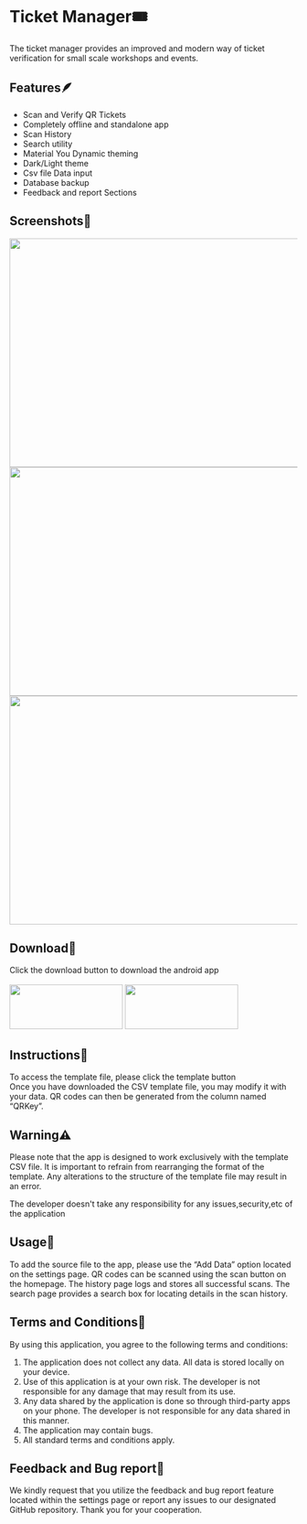 # Ticket Manager🎟️

The ticket manager provides an improved and modern way of ticket verification for small scale workshops and events.

## Features🪶
- Scan and Verify QR Tickets
- Completely offline and standalone app
- Scan History 
- Search utility
- Material You Dynamic theming
- Dark/Light theme
- Csv file Data input
- Database backup
- Feedback and report Sections

## Screenshots📱
<img src="https://user-images.githubusercontent.com/105426078/231826764-84e7fd4c-1e62-4ceb-ab43-c27f2dafc648.png" width="550" height="400">
<img src="https://user-images.githubusercontent.com/105426078/231827094-a32b03dc-4d43-42ef-8b2f-cc1cfce87938.png" width="550" height="400">
<img src="https://user-images.githubusercontent.com/105426078/231946751-9a0bc2d0-6b59-4e3d-a412-47b4324aaf9d.png" width="550" height="400">

## Download🎰
Click the download button to download the android app<br><br>
[<img src="https://user-images.githubusercontent.com/105426078/231943943-06dd6ef9-57de-41c5-a649-d4ff7860f763.png" width="198" height="78">](https://github.com/dreamcatcher45)
[<img src="https://user-images.githubusercontent.com/105426078/231943992-23ce0c54-b791-4b15-8655-11f4687c0562.png" width="198" height="78">](https://github.com/dreamcatcher45/Ticketmanager_docs/raw/main/Template.zip)



## Instructions📖
To access the template file, please click the template button<br>
Once you have downloaded the CSV template file, you may modify it with your data. 
QR codes can then be generated from the column named “QRKey”.

## Warning⚠️
Please note that the app is designed to work exclusively with the template CSV file. 
It is important to refrain from rearranging the format of the template.
Any alterations to the structure of the template file may result in an error.

The developer doesn't take any responsibility for any issues,security,etc of the application

## Usage👻
To add the source file to the app, please use the “Add Data” option located on the settings page. 
QR codes can be scanned using the scan button on the homepage. 
The history page logs and stores all successful scans.
The search page provides a search box for locating details in the scan history.

## Terms and Conditions🤝

By using this application, you agree to the following terms and conditions:

1. The application does not collect any data. All data is stored locally on your device.
2. Use of this application is at your own risk. The developer is not responsible for any damage that may result from its use.
3. Any data shared by the application is done so through third-party apps on your phone. The developer is not responsible for any data shared in this manner.
4. The application may contain bugs.
5. All standard terms and conditions apply.

## Feedback and Bug report📧
We kindly request that you utilize the feedback and bug report feature located within the settings page or report any issues to our designated GitHub repository. Thank you for your cooperation.
